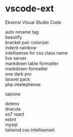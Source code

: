 # vscode-ext
Eksensi Visual Studio Code


auto rename tag \
beautify \
bracket pair colorizer\
indent-rainbow\
intellisense for css class name\
live server\
markdown table formatter\
markdown-formatter\
one dark pro\
laravel pack\
php intelephense

tabnine

dotenv\
dracula\
es7 react\
eslint\
mysql\
tailwind css intellisense\
